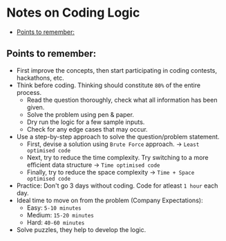 # Notes on **Coding Logic**

- [Points to remember:](#points-to-remember)

## Points to remember:
- First improve the concepts, then start participating in coding contests, hackathons, etc.
- Think before coding. Thinking should constitute `80%` of the entire process.
    - Read the question thoroughly, check what all information has been given.
    - Solve the problem using pen & paper.
    - Dry run the logic for a few sample inputs.
    - Check for any edge cases that may occur.
- Use a step-by-step approach to solve the question/problem statement.
    - First, devise a solution using `Brute Force` approach. -> `Least optimised code`
    - Next, try to reduce the time complexity. Try switching to a more efficient data structure -> `Time optimised code`
    - Finally, try to reduce the space complexity -> `Time + Space optimised code`
- Practice: Don't go 3 days without coding. Code for atleast `1 hour` each day.
- Ideal time to move on from the problem (Company Expectations):
    - Easy: `5-10 minutes`
    - Medium: `15-20 minutes`
    - Hard: `40-60 minutes`
- Solve puzzles, they help to develop the logic.

